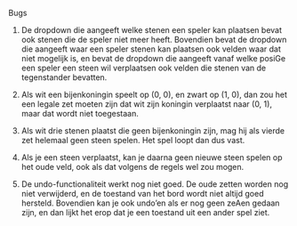 Bugs

1. De dropdown die aangeeft welke stenen een speler kan plaatsen bevat ook stenen die
de speler niet meer heeft. Bovendien bevat de dropdown die aangeeft waar een speler
stenen kan plaatsen ook velden waar dat niet mogelijk is, en bevat de dropdown die
aangeeft vanaf welke posiGe een speler een steen wil verplaatsen ook velden die
stenen van de tegenstander bevatten.

2. Als wit een bijenkoningin speelt op (0, 0), en zwart op (1, 0), dan zou het een legale zet
moeten zijn dat wit zijn koningin verplaatst naar (0, 1), maar dat wordt niet toegestaan.

3. Als wit drie stenen plaatst die geen bijenkoningin zijn, mag hij als vierde zet helemaal
geen steen spelen. Het spel loopt dan dus vast.

4. Als je een steen verplaatst, kan je daarna geen nieuwe steen spelen op het oude veld,
ook als dat volgens de regels wel zou mogen.

5. De undo-functionaliteit werkt nog niet goed. De oude zetten worden nog niet
verwijderd, en de toestand van het bord wordt niet altijd goed hersteld. Bovendien
kan je ook undo’en als er nog geen zeAen gedaan zijn, en dan lijkt het erop dat je een
toestand uit een ander spel ziet.
